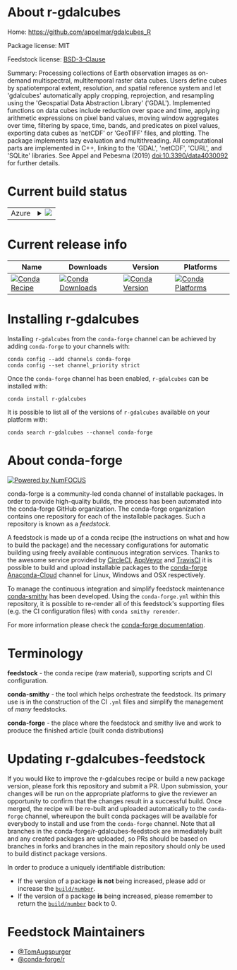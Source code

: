 About r-gdalcubes
=================

Home: https://github.com/appelmar/gdalcubes_R

Package license: MIT

Feedstock license: [BSD-3-Clause](https://github.com/conda-forge/r-gdalcubes-feedstock/blob/master/LICENSE.txt)

Summary: Processing collections of Earth observation images as on-demand multispectral, multitemporal raster data cubes. Users define cubes by spatiotemporal extent, resolution, and spatial reference system and let 'gdalcubes' automatically apply cropping, reprojection, and resampling using the 'Geospatial Data Abstraction Library' ('GDAL'). Implemented functions on data cubes include reduction over space and time, applying arithmetic expressions on pixel band values, moving window aggregates over time, filtering by space, time, bands, and predicates on pixel values, exporting data cubes as 'netCDF' or 'GeoTIFF' files, and plotting.  The package implements lazy evaluation and multithreading. All computational parts are implemented in C++, linking to the 'GDAL', 'netCDF', 'CURL', and 'SQLite' libraries. See Appel and Pebesma (2019) <doi:10.3390/data4030092> for further details.

Current build status
====================


<table>
    
  <tr>
    <td>Azure</td>
    <td>
      <details>
        <summary>
          <a href="https://dev.azure.com/conda-forge/feedstock-builds/_build/latest?definitionId=12693&branchName=master">
            <img src="https://dev.azure.com/conda-forge/feedstock-builds/_apis/build/status/r-gdalcubes-feedstock?branchName=master">
          </a>
        </summary>
        <table>
          <thead><tr><th>Variant</th><th>Status</th></tr></thead>
          <tbody><tr>
              <td>linux_64_r_base4.0</td>
              <td>
                <a href="https://dev.azure.com/conda-forge/feedstock-builds/_build/latest?definitionId=12693&branchName=master">
                  <img src="https://dev.azure.com/conda-forge/feedstock-builds/_apis/build/status/r-gdalcubes-feedstock?branchName=master&jobName=linux&configuration=linux_64_r_base4.0" alt="variant">
                </a>
              </td>
            </tr><tr>
              <td>linux_64_r_base4.1</td>
              <td>
                <a href="https://dev.azure.com/conda-forge/feedstock-builds/_build/latest?definitionId=12693&branchName=master">
                  <img src="https://dev.azure.com/conda-forge/feedstock-builds/_apis/build/status/r-gdalcubes-feedstock?branchName=master&jobName=linux&configuration=linux_64_r_base4.1" alt="variant">
                </a>
              </td>
            </tr><tr>
              <td>osx_64_r_base4.0</td>
              <td>
                <a href="https://dev.azure.com/conda-forge/feedstock-builds/_build/latest?definitionId=12693&branchName=master">
                  <img src="https://dev.azure.com/conda-forge/feedstock-builds/_apis/build/status/r-gdalcubes-feedstock?branchName=master&jobName=osx&configuration=osx_64_r_base4.0" alt="variant">
                </a>
              </td>
            </tr><tr>
              <td>osx_64_r_base4.1</td>
              <td>
                <a href="https://dev.azure.com/conda-forge/feedstock-builds/_build/latest?definitionId=12693&branchName=master">
                  <img src="https://dev.azure.com/conda-forge/feedstock-builds/_apis/build/status/r-gdalcubes-feedstock?branchName=master&jobName=osx&configuration=osx_64_r_base4.1" alt="variant">
                </a>
              </td>
            </tr><tr>
              <td>win_64_r_base4.0</td>
              <td>
                <a href="https://dev.azure.com/conda-forge/feedstock-builds/_build/latest?definitionId=12693&branchName=master">
                  <img src="https://dev.azure.com/conda-forge/feedstock-builds/_apis/build/status/r-gdalcubes-feedstock?branchName=master&jobName=win&configuration=win_64_r_base4.0" alt="variant">
                </a>
              </td>
            </tr><tr>
              <td>win_64_r_base4.1</td>
              <td>
                <a href="https://dev.azure.com/conda-forge/feedstock-builds/_build/latest?definitionId=12693&branchName=master">
                  <img src="https://dev.azure.com/conda-forge/feedstock-builds/_apis/build/status/r-gdalcubes-feedstock?branchName=master&jobName=win&configuration=win_64_r_base4.1" alt="variant">
                </a>
              </td>
            </tr>
          </tbody>
        </table>
      </details>
    </td>
  </tr>
</table>

Current release info
====================

| Name | Downloads | Version | Platforms |
| --- | --- | --- | --- |
| [![Conda Recipe](https://img.shields.io/badge/recipe-r--gdalcubes-green.svg)](https://anaconda.org/conda-forge/r-gdalcubes) | [![Conda Downloads](https://img.shields.io/conda/dn/conda-forge/r-gdalcubes.svg)](https://anaconda.org/conda-forge/r-gdalcubes) | [![Conda Version](https://img.shields.io/conda/vn/conda-forge/r-gdalcubes.svg)](https://anaconda.org/conda-forge/r-gdalcubes) | [![Conda Platforms](https://img.shields.io/conda/pn/conda-forge/r-gdalcubes.svg)](https://anaconda.org/conda-forge/r-gdalcubes) |

Installing r-gdalcubes
======================

Installing `r-gdalcubes` from the `conda-forge` channel can be achieved by adding `conda-forge` to your channels with:

```
conda config --add channels conda-forge
conda config --set channel_priority strict
```

Once the `conda-forge` channel has been enabled, `r-gdalcubes` can be installed with:

```
conda install r-gdalcubes
```

It is possible to list all of the versions of `r-gdalcubes` available on your platform with:

```
conda search r-gdalcubes --channel conda-forge
```


About conda-forge
=================

[![Powered by
NumFOCUS](https://img.shields.io/badge/powered%20by-NumFOCUS-orange.svg?style=flat&colorA=E1523D&colorB=007D8A)](https://numfocus.org)

conda-forge is a community-led conda channel of installable packages.
In order to provide high-quality builds, the process has been automated into the
conda-forge GitHub organization. The conda-forge organization contains one repository
for each of the installable packages. Such a repository is known as a *feedstock*.

A feedstock is made up of a conda recipe (the instructions on what and how to build
the package) and the necessary configurations for automatic building using freely
available continuous integration services. Thanks to the awesome service provided by
[CircleCI](https://circleci.com/), [AppVeyor](https://www.appveyor.com/)
and [TravisCI](https://travis-ci.com/) it is possible to build and upload installable
packages to the [conda-forge](https://anaconda.org/conda-forge)
[Anaconda-Cloud](https://anaconda.org/) channel for Linux, Windows and OSX respectively.

To manage the continuous integration and simplify feedstock maintenance
[conda-smithy](https://github.com/conda-forge/conda-smithy) has been developed.
Using the ``conda-forge.yml`` within this repository, it is possible to re-render all of
this feedstock's supporting files (e.g. the CI configuration files) with ``conda smithy rerender``.

For more information please check the [conda-forge documentation](https://conda-forge.org/docs/).

Terminology
===========

**feedstock** - the conda recipe (raw material), supporting scripts and CI configuration.

**conda-smithy** - the tool which helps orchestrate the feedstock.
                   Its primary use is in the construction of the CI ``.yml`` files
                   and simplify the management of *many* feedstocks.

**conda-forge** - the place where the feedstock and smithy live and work to
                  produce the finished article (built conda distributions)


Updating r-gdalcubes-feedstock
==============================

If you would like to improve the r-gdalcubes recipe or build a new
package version, please fork this repository and submit a PR. Upon submission,
your changes will be run on the appropriate platforms to give the reviewer an
opportunity to confirm that the changes result in a successful build. Once
merged, the recipe will be re-built and uploaded automatically to the
`conda-forge` channel, whereupon the built conda packages will be available for
everybody to install and use from the `conda-forge` channel.
Note that all branches in the conda-forge/r-gdalcubes-feedstock are
immediately built and any created packages are uploaded, so PRs should be based
on branches in forks and branches in the main repository should only be used to
build distinct package versions.

In order to produce a uniquely identifiable distribution:
 * If the version of a package **is not** being increased, please add or increase
   the [``build/number``](https://docs.conda.io/projects/conda-build/en/latest/resources/define-metadata.html#build-number-and-string).
 * If the version of a package **is** being increased, please remember to return
   the [``build/number``](https://docs.conda.io/projects/conda-build/en/latest/resources/define-metadata.html#build-number-and-string)
   back to 0.

Feedstock Maintainers
=====================

* [@TomAugspurger](https://github.com/TomAugspurger/)
* [@conda-forge/r](https://github.com/conda-forge/r/)

